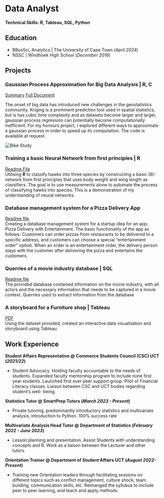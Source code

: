 # Data Analyst

#### Technical Skills: R, Tableau, SQL, Python

## Education
- BBusSci, Analytics |  The University of Cape Town (_April 2024_)								       		
- NSSC |                Windhoek High School (_December 2016_)

## Projects
### Gaussian Process Approximation for Big Data Analysis | **R**, **C**
[Summary](https://drive.google.com/file/d/1BjLjjhXRd49oTYrOswL_LhWnvsaotD1f/view?usp=sharing)         [Full Document](https://drive.google.com/file/d/19RFRp5JYcwoebJ0KiAXG5ITHQa5CC3Zz/view?usp=sharing)

The onset of big data has introduced new challenges in the geostatistics community. Kriging is a prominent prediction tool used in spatial statistics, but is has cubic time complexity and as datasets become larger and larger, gaussian process regression can potentially become computationally inefficient. For my honours project, I explored different ways to approximate a gaussian process in order to speed up its computation. The code is available at request.
 
![Bike Study](/assets/img/bike_study.jpeg)      

### Training a basic Neural Network from first principles | **R**
[Readme File](https://github.com/mishanphiri/portfolio/blob/main/Doc.md)  
Utilising **R** to classify hawks into three species by constructing a basic (8)-network from first principles that uses body weight and wing length as classifiers. The goal is to use measurements alone to automate the process of classifying hawks into species. This is a demonstration of my understanding of neural networks.
### Database management system for a Pizza Delivery App
[Readme file](Database_management.md)  
Creating a database management system for a startup idea for an app: Pizza Delivery with Entertainment. The basic functionality of the app as follows:
Customers can order pizzas from restaurants to be delivered to a speciﬁc address, and customers can choose a special “entertainment order” option. When an order is an entertainment order, the delivery person stays with the customer after delivering the pizza and entertains the customers.

### Querries of a movie industry database | **SQL**
[Readme file](querries.md)  
The provided database contained information on the movie industry, with all actors and the necessary information that needs to be captured in a movie context. Querries used to extract information from the database

### A storyboard for a Furniture shop | **Tableau** 
[PDF](https://drive.google.com/file/d/17agNsHB1Im99-4rq66Agp_mc7RbVm6M2/view?usp=sharing)  
Using the dataset provided, created an interactive data visualisation and storyboard using Tableau. 

## Work Experience

**Student Affairs Representative @ Commerce Students Council (CSC) UCT (_2021/22_)**
- Student Advocacy. Holding faculty accountable to the needs of students. Expanded faculty mentorship program to include none first year students. Launched first ever peer support group. Pilot of Financial Literacy classes. Liaison between CSC and UCT 
bodies regarding student’s well- being.

**Statistics Tutor @ SmartPrep Tutors (_March 2023 - Present_)**
- Private tutoring, predominantly introductory statistics and multivariate analysis, introduction to Python. 100% success rate

**Multivariate Analysis Head Tutor @ Department of Statistics (_February 2022 - June 2023_)**
-  Lesson planning and presentation. Assist Students with understanding concepts 
and R. Work as a liaison between the Lecturer and other tutors. 

**Orientation Trainer @ Department of Student Affairs UCT (_August 2022-Present_)**
- Training new Orientation leaders through facilitating sessions on different topics 
such as conflict management, culture shock, team building, communication skills, 
etc. Reimanged the syllubus to include peer to peer learning, and teach and apply methods.
